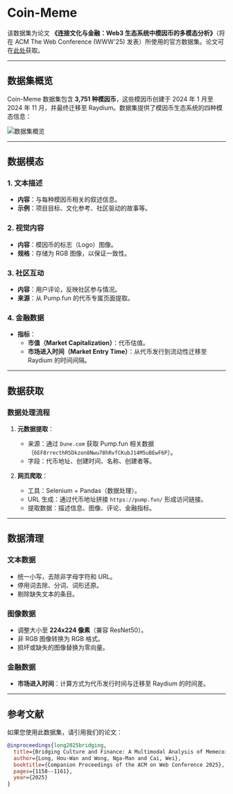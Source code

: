 # Coin-Meme

该数据集为论文 **《连接文化与金融：Web3 生态系统中模因币的多模态分析》**（将在 ACM The Web Conference (WWW'25) 发表）所使用的官方数据集。论文可在[此处](data/coin_meme.pdf)获取。

---

## 数据集概览

Coin-Meme 数据集包含 **3,751 种模因币**，这些模因币创建于 2024 年 1 月至 2024 年 11 月，并最终迁移至 Raydium。数据集提供了模因币生态系统的四种模态信息：

![数据集概览](https://github.com/user-attachments/assets/480e9948-8feb-45d3-95ce-adcba586a4f6)

---

## 数据模态

### 1. 文本描述
- **内容**：与每种模因币相关的叙述信息。
- **示例**：项目目标、文化参考、社区驱动的故事等。

### 2. 视觉内容
- **内容**：模因币的标志（Logo）图像。
- **规格**：存储为 RGB 图像，以保证一致性。

### 3. 社区互动
- **内容**：用户评论，反映社区参与情况。
- **来源**：从 Pump.fun 的代币专属页面提取。

### 4. 金融数据
- **指标**：  
  - **市值（Market Capitalization）**：代币估值。  
  - **市场进入时间（Market Entry Time）**：从代币发行到流动性迁移至 Raydium 的时间间隔。

---

## 数据获取

### 数据处理流程

1. **元数据提取**：
   - 来源：通过 `Dune.com` 获取 Pump.fun 相关数据（`6EF8rrecthR5Dkzon8Nwu78hRvfCKubJ14M5uBEwF6P`）。
   - 字段：代币地址、创建时间、名称、创建者等。

2. **网页爬取**：
   - 工具：Selenium + Pandas（数据处理）。
   - URL 生成：通过代币地址拼接 `https://pump.fun/` 形成访问链接。
   - 提取数据：描述信息、图像、评论、金融指标。

---

## 数据清理

### 文本数据
- 统一小写，去除非字母字符和 URL。
- 停用词去除、分词、词形还原。
- 剔除缺失文本的条目。

### 图像数据
- 调整大小至 **224x224 像素**（兼容 ResNet50）。
- 非 RGB 图像转换为 RGB 格式。
- 损坏或缺失的图像替换为零向量。

### 金融数据
- **市场进入时间**：计算方式为代币发行时间与迁移至 Raydium 的时间差。

---

## 参考文献

如果您使用此数据集，请引用我们的论文：

```bibtex
@inproceedings{long2025bridging,
  title={Bridging Culture and Finance: A Multimodal Analysis of Memecoins in the Web3 Ecosystem},
  author={Long, Hou-Wan and Wong, Nga-Man and Cai, Wei},
  booktitle={Companion Proceedings of the ACM on Web Conference 2025},
  pages={1158--1161},
  year={2025}
}
